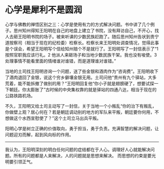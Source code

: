 # 心学是犀利不是圆润

心学与佛教的禅悟区别之三：心学是使用有力的方式解决问题。书中讲了几个例子。思州知州得知王阳明在自己的地盘上建立了书院，没有拜访自己，不开心，找人去砸王阳明书院的场子。被来听课的少数民族赶跑了。随后思州知州告状到贵宁道按察司（相当于现在的纪检委）检察长。检察长来王阳明处调查情况，觉得此事是个误会，希望王阳明写个信给知州赔个不是就行了。王阳明写了一封信表示了“1 按照官职我应该行礼。2 他派人来砸场子和当地少数民族干架。我也没有唆使。3 处理事情不能看里面的情绪谁对谁错，而是道理谁对谁错。”

当地的土司找王阳明咨询一个问题，送了些金银和酒肉作为“咨询费”。王阳明收下了酒肉退回了金银，说这个穷乡僻壤金银无用。土司问他“贵州有九个驿站，大多荒着，能不能拆撤了做别的用？”王阳明回复他“你小子就是翅膀硬了，想要试探一下朝廷。你太膨胀了”古时候的中央集权靠的就是驿站的四通八达，相当于现在的公路铁路机场。

不久，王阳明又给土司主动写了一封信，关于当地一个小叛乱“你的治下有叛乱，你做壁上观？居心何在？若是朝廷调动别的地方的军队来平叛，朝廷要你何用，不想做这个水西宣慰使了？”这个土司立马出兵平叛。

阳明心学是树立正确的价值取向，勇于担当，勇于负责。充满智慧的解决问题，让问题迎刃而解，起到风向标的作用。

***

我认为，王阳明深刻的明白任何问题的症结都在于人心。调理好人心就能解决问题。所有的问题都是人来解决，人的问题就是思想来解决。
而思想的约束是要光明要引领正气。